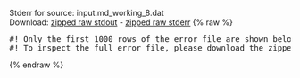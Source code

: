 Stderr for source:  input.md_working_8.dat   
Download: [zipped raw stdout](input.md_working_8.dat.plumed.stdout.txt.zip) - [zipped raw stderr](input.md_working_8.dat.plumed.stderr.txt.zip) 
{% raw %}
<pre>
#! Only the first 1000 rows of the error file are shown below
#! To inspect the full error file, please download the zipped raw stderr file above
</pre>
{% endraw %}
